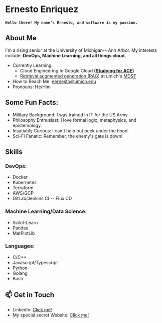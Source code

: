 #  Ernesto Enriquez 

**`Hello there! My name's Ernesto, and software is my passion.`**

## About Me

I'm a rising senior at the University of Michigan-- Ann Arbor. My interests include: **DevOps, Machine Learning, and all things cloud.**
- Currently Learning:
  - Cloud Engineering In Google Cloud **[(Studying for ACE)](https://cloud.google.com/learn/certification/cloud-engineer)**
  - [Retrieval augmented generation (RAG)](https://github.com/Ernesto905/W24-llm-augmentation) at umich's [MDST](https://mdst.club/)
- How to Reach Me: [eernesto@umich.edu](mailto:eernesto@umich.edu)
- Pronouns: He/Him

## Some Fun Facts:
- Military Background: I was trained in IT for the US Army.
- Philosophy Enthusiast: I love formal logic, metaphysics, and epistemology.
- Insatiably Curious: I can't help but peek under the hood.
- Sci-Fi Fanatic: Remember, the enemy's gate is down!

## Skills

### DevOps:

- Docker
- Kubernetes
- Terraform
- AWS/GCP
- GitLab/Jenkins CI -- Flux CD

### Machine Learning/Data Science:

- Scikit-Learn
- Pandas
- MatPlotLib

### Languages:
- C/C++
- Javascript/Typescript
- Python
- Golang
- Bash

## 📫 Get in Touch

- LinkedIn: [Click me!](https://www.linkedin.com/in/ernesto-enriquez/)
- My special secret Website: [Click me!](https://www.youtube.com/watch?v=dQw4w9WgXcQ)
